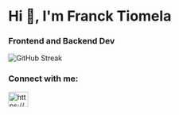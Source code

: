 <h1>Hi 👋, I'm Franck Tiomela</h1>
<h3>Frontend and Backend Dev</h3>

![GitHub Streak](http://github-readme-streak-stats.herokuapp.com?user=franckDev21&theme=elegant&date_format=M%20j%5B%2C%20Y%5D)

<h3 align="left">Connect with me:</h3>
<p align="left">
<a href="https://linkedin.com/in/https://www.linkedin.com/in/francklin-tiomela/" target="blank"><img align="center" src="https://raw.githubusercontent.com/rahuldkjain/github-profile-readme-generator/master/src/images/icons/Social/linked-in-alt.svg" alt="https://www.linkedin.com/in/francklin-tiomela/" height="30" width="40" /></a>
</p>

